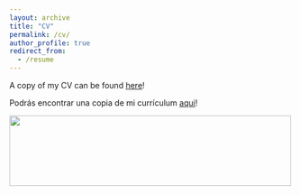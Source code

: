 ```yaml
---
layout: archive
title: "CV"
permalink: /cv/
author_profile: true
redirect_from:
  - /resume
---
```


A copy of my CV can be found [here](https://drive.google.com/file/d/1qowPJyefeoO-zZ63AS_lg-KuYz_7S-d5/view?usp=sharing)!

Podrás encontrar una copia de mi currículum [aqui](https://drive.google.com/file/d/1C59VbX_JICOhF0NwfrmdhfMmfPYiyESZ/view?usp=sharing)!

<img src="https://github.com/user-attachments/assets/021ca0f1-6167-49f5-99f1-efe869c767dc" width="500" height="125">
